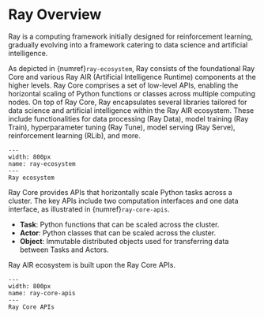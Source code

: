 # Ray Overview

Ray is a computing framework initially designed for reinforcement learning, gradually evolving into a framework catering to data science and artificial intelligence.

As depicted in {numref}`ray-ecosystem`, Ray consists of the foundational Ray Core and various Ray AIR (Artificial Intelligence Runtime) components at the higher levels. Ray Core comprises a set of low-level APIs, enabling the horizontal scaling of Python functions or classes across multiple computing nodes. On top of Ray Core, Ray encapsulates several libraries tailored for data science and artificial intelligence within the Ray AIR ecosystem. These include functionalities for data processing (Ray Data), model training (Ray Train), hyperparameter tuning (Ray Tune), model serving (Ray Serve), reinforcement learning (RLib), and more.

```{figure} ../img/ch-ray-core/ray.svg
---
width: 800px
name: ray-ecosystem
---
Ray ecosystem
```

Ray Core provides APIs that horizontally scale Python tasks across a cluster. The key APIs include two computation interfaces and one data interface, as illustrated in {numref}`ray-core-apis`.

* **Task**: Python functions that can be scaled across the cluster.
* **Actor**: Python classes that can be scaled across the cluster.
* **Object**: Immutable distributed objects used for transferring data between Tasks and Actors.

Ray AIR ecosystem is built upon the Ray Core APIs.

```{figure} ../img/ch-ray-core/ray-apis.svg
---
width: 800px
name: ray-core-apis
---
Ray Core APIs
```